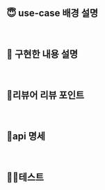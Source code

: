 ## 😇 use-case 배경 설명
<br>

## 🍎 구현한 내용 설명
<br>

## 📌리뷰어 리뷰 포인트
<br>

## 📝api 명세 <!--선택-->
<br>

## 👩‍💻테스트 <!--선택-->
<br>
